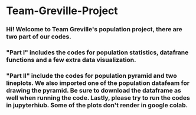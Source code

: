 # Team-Greville-Project

### Hi! Welcome to Team Greville's population project, there are two part of our codes. 

### "Part I" includes the codes for population statistics, datafrane functions and a few extra data visualization. 
### "Part II" include the codes for population pyramid and two lineplots. We also imported one of the population datafeam for drawing the pyramid. Be sure to download the dataframe as well when running the code. Lastly, please try to run the codes in jupyterhiub. Some of the plots don't render in google colab.
